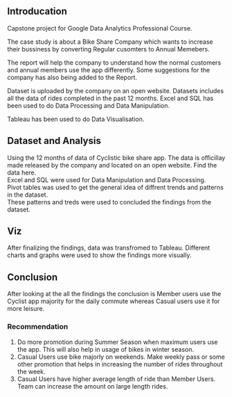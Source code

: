## Introducation
Capstone project for Google Data Analytics Professional Course. 

The case study is about a Bike Share Company which wants to increase their bussiness by converting Regular cusomters to Annual Memebers. 

The report will help the company to understand how the normal customers and annual members use the app differently. 
Some suggestions for the company has also being added to the Report. 

Dataset is uploaded by the company on an open website. Datasets includes all the data of rides completed in the past 12 months. 
Excel and SQL has been used to do Data Processing and Data Manipulation. 

Tableau has been used to do Data Visualisation.

## Dataset and Analysis
Using the 12 months of data of Cyclistic bike share app. 
The data is officillay made released by the company and located on an open website. Find the data here. \
Excel and SQL were used for Data Manipulation and Data Processing. \
Pivot tables was used to get the general idea of diffrent trends and patterns in the dataset. \
These patterns and treds were used to concluded the findings from the dataset.

## Viz
After finalizing the findings, data was transfromed to Tableau. Different charts and graphs were used to show the findings more visually. 

## Conclusion 
After looking at the all the findings the conclusion is Member users use the Cyclist app majority for the daily commute whereas Casual users use it for more leisure. 

### Recommendation
1) Do more promotion during Summer Season when maximum users use the app. This will also help in usage of bikes in winter season. 
2) Casual Users use bike majorly on weekends. Make weekly pass or some other promotion that helps in increasing the number of rides throughout the week. 
3) Casual Users have higher average length of ride than Member Users. Team can increase the amount on large length rides. 







